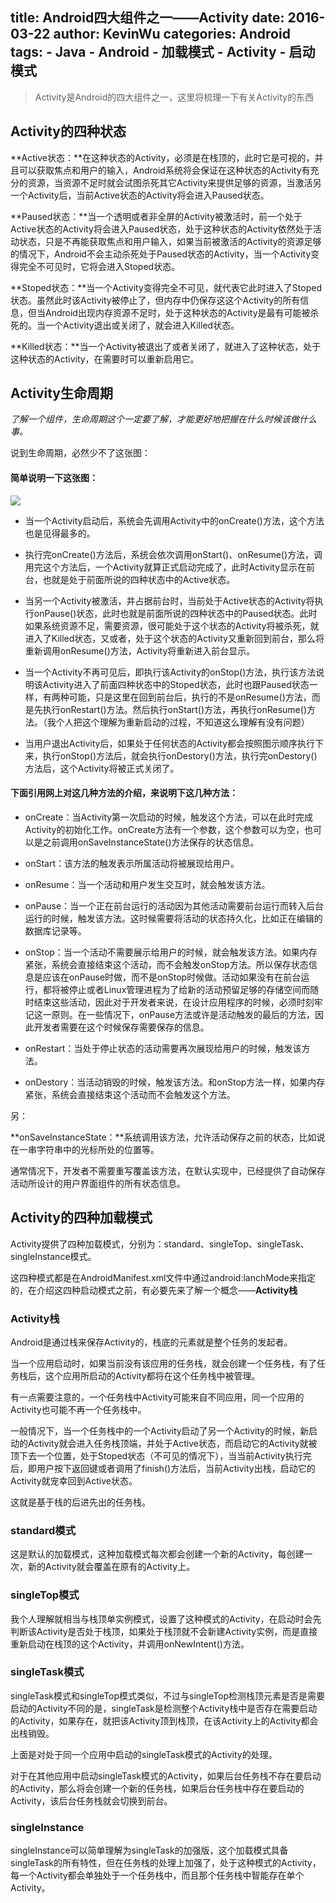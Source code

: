 title: Android四大组件之一——Activity
date: 2016-03-22
author:  KevinWu
categories: Android
tags: 
	- Java 
	- Android
	- 加载模式
	- Activity
	- 启动模式
---
> Activity是Android的四大组件之一，这里将梳理一下有关Activity的东西



## Activity的四种状态

**Active状态：**在这种状态的Activity，必须是在栈顶的，此时它是可视的，并且可以获取焦点和用户的输入，Android系统将会保证在这种状态的Activity有充分的资源，当资源不足时就会试图杀死其它Activity来提供足够的资源，当激活另一个Activity后，当前Active状态的Activity将会进入Paused状态。
<!--more-->
**Paused状态：**当一个透明或者非全屏的Activity被激活时，前一个处于Active状态的Activity将会进入Paused状态，处于这种状态的Activity依然处于活动状态，只是不再能获取焦点和用户输入，如果当前被激活的Activity的资源足够的情况下，Android不会主动杀死处于Paused状态的Activity，当一个Activity变得完全不可见时，它将会进入Stoped状态。

**Stoped状态：**当一个Activity变得完全不可见，就代表它此时进入了Stoped状态。虽然此时该Activity被停止了，但内存中仍保存这这个Activity的所有信息，但当Android出现内存资源不足时，处于这种状态的Activity是最有可能被杀死的。当一个Activity退出或关闭了，就会进入Killed状态。

**Killed状态：**当一个Activity被退出了或者关闭了，就进入了这种状态，处于这种状态的Activity，在需要时可以重新启用它。



## Activity生命周期

*了解一个组件，生命周期这个一定要了解，才能更好地把握在什么时候该做什么事。*

说到生命周期，必然少不了这张图：



#### 简单说明一下这张图：

![](http://i12.tietuku.cn/2bf48e46914376f0.png)
- 当一个Activity启动后，系统会先调用Activity中的onCreate()方法，这个方法也是见得最多的。

- 执行完onCreate()方法后，系统会依次调用onStart()、onResume()方法，调用完这个方法后，一个Activity就算正式启动完成了，此时Activity显示在前台，也就是处于前面所说的四种状态中的Active状态。

- 当另一个Activity被激活，并占据前台时，当前处于Active状态的Activity将执行onPause()状态，此时也就是前面所说的四种状态中的Paused状态。此时如果系统资源不足，需要资源，很可能处于这个状态的Activity将被杀死，就进入了Killed状态，又或者，处于这个状态的Activity又重新回到前台，那么将重新调用onResume()方法，Activity将重新进入前台显示。

- 当一个Activity不再可见后，即执行该Activity的onStop()方法，执行该方法说明该Activity进入了前面四种状态中的Stoped状态，此时也跟Paused状态一样，有两种可能，只是这里在回到前台后，执行的不是onResume()方法，而是先执行onRestart()方法。然后执行onStart()方法，再执行onResume()方法。（我个人把这个理解为重新启动的过程，不知道这么理解有没有问题）

- 当用户退出Activity后，如果处于任何状态的Activity都会按照图示顺序执行下来，执行onStop()方法后，就会执行onDestory()方法，执行完onDestory()方法后，这个Activity将被正式关闭了。



#### 下面引用网上对这几种方法的介绍，来说明下这几种方法：

- onCreate：当Activity第一次启动的时候，触发这个方法，可以在此时完成Activity的初始化工作。onCreate方法有一个参数，这个参数可以为空，也可以是之前调用onSaveInstanceState()方法保存的状态信息。

- onStart：该方法的触发表示所属活动将被展现给用户。

- onResume：当一个活动和用户发生交互时，就会触发该方法。

- onPause：当一个正在前台运行的活动因为其他活动需要前台运行而转入后台运行的时候，触发该方法。这时候需要将活动的状态持久化，比如正在编辑的数据库记录等。

- onStop：当一个活动不需要展示给用户的时候，就会触发该方法。如果内存紧张，系统会直接结束这个活动，而不会触发onStop方法。所以保存状态信息是应该在onPause时做，而不是onStop时候做。活动如果没有在前台运行，都将被停止或者Linux管理进程为了给新的活动预留足够的存储空间而随时结束这些活动，因此对于开发者来说，在设计应用程序的时候，必须时刻牢记这一原则。在一些情况下，onPause方法或许是活动触发的最后的方法，因此开发者需要在这个时候保存需要保存的信息。

- onRestart：当处于停止状态的活动需要再次展现给用户的时候，触发该方法。

- onDestory：当活动销毁的时候，触发该方法。和onStop方法一样，如果内存紧张，系统会直接结束这个活动而不会触发这个方法。



另：

**onSaveInstanceState：**系统调用该方法，允许活动保存之前的状态，比如说在一串字符串中的光标所处的位置等。

通常情况下，开发者不需要重写覆盖该方法，在默认实现中，已经提供了自动保存活动所设计的用户界面组件的所有状态信息。



## Activity的四种加载模式

Activity提供了四种加载模式，分别为：standard、singleTop、singleTask、singleInstance模式。

这四种模式都是在AndroidManifest.xml文件中通过android:lanchMode来指定的，在介绍这四种启动模式之前，有必要先来了解一个概念——**Activity栈**



### Activity栈

Android是通过栈来保存Activity的，栈底的元素就是整个任务的发起者。

当一个应用启动时，如果当前没有该应用的任务栈，就会创建一个任务栈，有了任务栈后，这个应用所启动的Activity都将在这个任务栈中被管理。

有一点需要注意的，一个任务栈中Activity可能来自不同应用，同一个应用的Activity也可能不再一个任务栈中。

一般情况下，当一个任务栈中的一个Activity启动了另一个Activity的时候，新启动的Activity就会进入任务栈顶端，并处于Active状态，而启动它的Activity就被顶下去一个位置，处于Stoped状态（不可见的情况下），当当前Activity执行完后，即用户按下返回键或者调用了finish()方法后，当前Activity出栈，启动它的Activity就宠幸回到Active状态。

这就是基于栈的后进先出的任务栈。

### standard模式

这是默认的加载模式，这种加载模式每次都会创建一个新的Activity，每创建一次，新的Activity就会覆盖在原有的Activity上。

### singleTop模式

我个人理解就相当与栈顶单实例模式，设置了这种模式的Activity，在启动时会先判断该Activity是否处于栈顶，如果处于栈顶就不会新建Activity实例，而是直接重新启动在栈顶的这个Activity，并调用onNewIntent()方法。

### singleTask模式

singleTask模式和singleTop模式类似，不过与singleTop检测栈顶元素是否是需要启动的Activity不同的是，singleTask是检测整个Activity栈中是否存在需要启动的Activity，如果存在，就把该Activity顶到栈顶，在该Activity上的Activity都会出栈销毁。

上面是对处于同一个应用中启动的singleTask模式的Activity的处理。

对于在其他应用中启动singleTask模式的Activity，如果后台任务栈不存在要启动的Activity，那么将会创建一个新的任务栈，如果后台任务栈中存在要启动的Activity，该后台任务栈就会切换到前台。

### singleInstance

singleInstance可以简单理解为singleTask的加强版，这个加载模式具备singleTask的所有特性，但在任务栈的处理上加强了，处于这种模式的Activity，每一个Activity都会单独处于一个任务栈中，而且那个任务栈中智能存在单个Activity。



